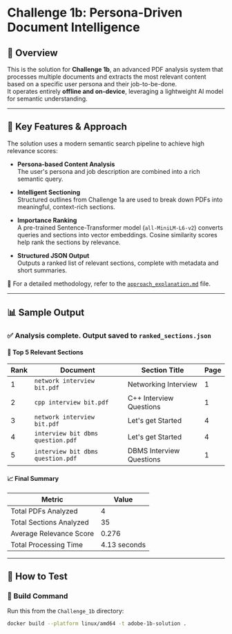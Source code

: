 # Challenge 1b: Persona-Driven Document Intelligence

## 🧠 Overview

This is the solution for **Challenge 1b**, an advanced PDF analysis system that processes multiple documents and extracts the most relevant content based on a specific user persona and their job-to-be-done.  
It operates entirely **offline and on-device**, leveraging a lightweight AI model for semantic understanding.

---

## 🚀 Key Features & Approach

The solution uses a modern semantic search pipeline to achieve high relevance scores:

- **Persona-based Content Analysis**  
  The user's persona and job description are combined into a rich semantic query.
  
- **Intelligent Sectioning**  
  Structured outlines from Challenge 1a are used to break down PDFs into meaningful, context-rich sections.
  
- **Importance Ranking**  
  A pre-trained Sentence-Transformer model (`all-MiniLM-L6-v2`) converts queries and sections into vector embeddings. Cosine similarity scores help rank the sections by relevance.
  
- **Structured JSON Output**  
  Outputs a ranked list of relevant sections, complete with metadata and short summaries.

📄 For a detailed methodology, refer to the [`approach_explanation.md`](./approach_explanation.md) file.

---

## 📊 Sample Output

### ✅ Analysis complete. Output saved to `ranked_sections.json`

#### 🔎 Top 5 Relevant Sections

| Rank | Document                         | Section Title             | Page |
|------|----------------------------------|----------------------------|------|
| 1    | `network interview bit.pdf`      | Networking Interview       | 1    |
| 2    | `cpp interview bit.pdf`          | C++ Interview Questions    | 1    |
| 3    | `network interview bit.pdf`      | Let's get Started          | 4    |
| 4    | `interview bit dbms question.pdf`| Let's get Started          | 4    |
| 5    | `interview bit dbms question.pdf`| DBMS Interview Questions   | 1    |

#### 📈 Final Summary

| Metric                    | Value        |
|---------------------------|--------------|
| Total PDFs Analyzed       | 4            |
| Total Sections Analyzed   | 35           |
| Average Relevance Score   | 0.276        |
| Total Processing Time     | 4.13 seconds |

---

## 🧪 How to Test

### 🔧 Build Command

Run this from the `Challenge_1b` directory:

```bash
docker build --platform linux/amd64 -t adobe-1b-solution .
